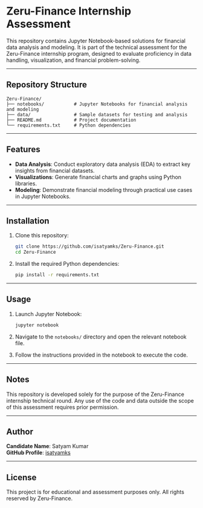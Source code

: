 # Zeru-Finance Internship Assessment

This repository contains Jupyter Notebook-based solutions for financial data analysis and modeling. It is part of the technical assessment for the Zeru-Finance internship program, designed to evaluate proficiency in data handling, visualization, and financial problem-solving.

---

## Repository Structure

```
Zeru-Finance/
├── notebooks/           # Jupyter Notebooks for financial analysis and modeling
├── data/                # Sample datasets for testing and analysis
├── README.md            # Project documentation
└── requirements.txt     # Python dependencies
```

---

## Features

- **Data Analysis**: Conduct exploratory data analysis (EDA) to extract key insights from financial datasets.
- **Visualizations**: Generate financial charts and graphs using Python libraries.
- **Modeling**: Demonstrate financial modeling through practical use cases in Jupyter Notebooks.

---

## Installation

1. Clone this repository:
   ```bash
   git clone https://github.com/isatyamks/Zeru-Finance.git
   cd Zeru-Finance
   ```

2. Install the required Python dependencies:
   ```bash
   pip install -r requirements.txt
   ```

---

## Usage

1. Launch Jupyter Notebook:
   ```bash
   jupyter notebook
   ```

2. Navigate to the `notebooks/` directory and open the relevant notebook file.

3. Follow the instructions provided in the notebook to execute the code.

---

## Notes

This repository is developed solely for the purpose of the Zeru-Finance internship technical round. Any use of the code and data outside the scope of this assessment requires prior permission.

---

## Author

**Candidate Name**: Satyam Kumar  
**GitHub Profile**: [isatyamks](https://github.com/isatyamks)

---

## License

This project is for educational and assessment purposes only. All rights reserved by Zeru-Finance.
